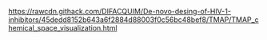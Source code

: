 https://rawcdn.githack.com/DIFACQUIM/De-novo-desing-of-HIV-1-inhibitors/45dedd8152b643a6f2884d88003f0c56bc48bef8/TMAP/TMAP_chemical_space_visualization.html
